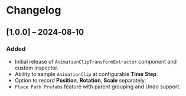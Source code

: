 # Changelog



## [1.0.0] – 2024‑08‑10

### Added

* Initial release of `AnimationClipTransformExtractor` component and custom inspector.
* Ability to sample `AnimationClip` at configurable **Time Step**.
* Option to record **Position**, **Rotation**, **Scale** separately.
* `Place Path Prefabs` feature with parent grouping and Undo support.
